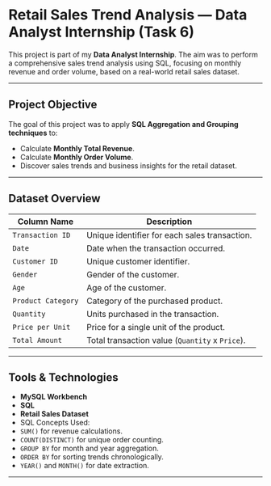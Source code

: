 #  Retail Sales Trend Analysis — Data Analyst Internship (Task 6)

This project is part of my **Data Analyst Internship**. The aim was to perform a comprehensive sales trend analysis using SQL, focusing on monthly revenue and order volume, based on a real-world retail sales dataset.

---

##  Project Objective

The goal of this project was to apply **SQL Aggregation and Grouping techniques** to:

- Calculate **Monthly Total Revenue**.
- Calculate **Monthly Order Volume**.
- Discover sales trends and business insights for the retail dataset.

---

##  Dataset Overview

| Column Name         | Description                                       |
|----------------------|---------------------------------------------------|
| `Transaction ID`     | Unique identifier for each sales transaction.      |
| `Date`               | Date when the transaction occurred.               |
| `Customer ID`        | Unique customer identifier.                       |
| `Gender`             | Gender of the customer.                           |
| `Age`                | Age of the customer.                              |
| `Product Category`   | Category of the purchased product.                |
| `Quantity`           | Units purchased in the transaction.               |
| `Price per Unit`     | Price for a single unit of the product.           |
| `Total Amount`       | Total transaction value (`Quantity` x `Price`).    |

---

##  Tools & Technologies

-  **MySQL Workbench**  
-  **SQL**
-  **Retail Sales Dataset**  
-  SQL Concepts Used:
  - `SUM()` for revenue calculations.
  - `COUNT(DISTINCT)` for unique order counting.
  - `GROUP BY` for month and year aggregation.
  - `ORDER BY` for sorting trends chronologically.
  - `YEAR()` and `MONTH()` for date extraction.

---
